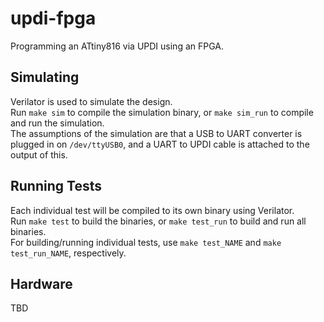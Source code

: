 # updi-fpga
Programming an ATtiny816 via UPDI using an FPGA.

## Simulating
Verilator is used to simulate the design.<br/>
Run `make sim` to compile the simulation binary, or `make sim_run` to compile and run the simulation.<br/>
The assumptions of the simulation are that a USB to UART converter is plugged in on `/dev/ttyUSB0`, and a UART to UPDI cable is attached to the output of this.

## Running Tests
Each individual test will be compiled to its own binary using Verilator.<br/>
Run `make test` to build the binaries, or `make test_run` to build and run all binaries.<br/>
For building/running individual tests, use `make test_NAME` and `make test_run_NAME`, respectively.

## Hardware
TBD
